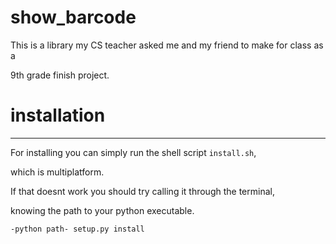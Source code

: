 # show_barcode
This is a library my CS teacher asked me and my friend to make for class as a 

9th grade finish project.


# installation
---
For installing you can simply run the shell script `install.sh`, 

which is multiplatform.

If that doesnt work you should try calling it through the terminal, 

knowing the path to your python executable. 

`-python path- setup.py install`
